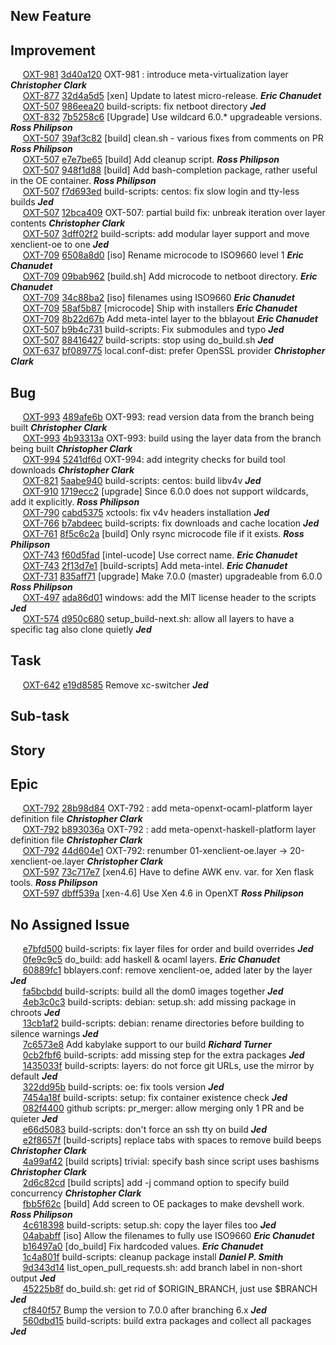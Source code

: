 ## New Feature
## Improvement
&nbsp;&nbsp;&nbsp;&nbsp; [OXT-981](https://openxt.atlassian.net/browse/OXT-981) [3d40a120](https://github.com/OpenXT/openxt/commit/3d40a120c56fecf42e73cd29c328512acbd264dd) OXT-981 : introduce meta-virtualization layer **_Christopher Clark_**    
&nbsp;&nbsp;&nbsp;&nbsp; [OXT-877](https://openxt.atlassian.net/browse/OXT-877) [32d4a5d5](https://github.com/OpenXT/openxt/commit/32d4a5d5e19c37baa35a8c12c6662a49e59eac1a) [xen] Update to latest micro-release. **_Eric Chanudet_**    
&nbsp;&nbsp;&nbsp;&nbsp; [OXT-507](https://openxt.atlassian.net/browse/OXT-507) [986eea20](https://github.com/OpenXT/openxt/commit/986eea20594e0c14ca65fc4aea05107b9b0e09bc) build-scripts: fix netboot directory **_Jed_**    
&nbsp;&nbsp;&nbsp;&nbsp; [OXT-832](https://openxt.atlassian.net/browse/OXT-832) [7b5258c6](https://github.com/OpenXT/openxt/commit/7b5258c670e4122371a05577b8afdcc87ca30fcc) [Upgrade] Use wildcard 6.0.* upgradeable versions. **_Ross Philipson_**    
&nbsp;&nbsp;&nbsp;&nbsp; [OXT-507](https://openxt.atlassian.net/browse/OXT-507) [39af3c82](https://github.com/OpenXT/openxt/commit/39af3c825b600df19207cfe3c42974cbf25232b3) [build] clean.sh - various fixes from comments on PR **_Ross Philipson_**    
&nbsp;&nbsp;&nbsp;&nbsp; [OXT-507](https://openxt.atlassian.net/browse/OXT-507) [e7e7be65](https://github.com/OpenXT/openxt/commit/e7e7be65ecbd9284965d9f1ed39b23586449e8d7) [build] Add cleanup script. **_Ross Philipson_**    
&nbsp;&nbsp;&nbsp;&nbsp; [OXT-507](https://openxt.atlassian.net/browse/OXT-507) [948f1d88](https://github.com/OpenXT/openxt/commit/948f1d8894551dc661bcb9dd759a7e7660eb46fd) [build] Add bash-completion package, rather useful in the OE container. **_Ross Philipson_**    
&nbsp;&nbsp;&nbsp;&nbsp; [OXT-507](https://openxt.atlassian.net/browse/OXT-507) [f7d693ed](https://github.com/OpenXT/openxt/commit/f7d693edc4c01d374d06f754827217fb44e751cd) build-scripts: centos: fix slow login and tty-less builds **_Jed_**    
&nbsp;&nbsp;&nbsp;&nbsp; [OXT-507](https://openxt.atlassian.net/browse/OXT-507) [12bca409](https://github.com/OpenXT/openxt/commit/12bca4099066e096e4ba55543b7ff0ccdabe966a) OXT-507: partial build fix: unbreak iteration over layer contents **_Christopher Clark_**    
&nbsp;&nbsp;&nbsp;&nbsp; [OXT-507](https://openxt.atlassian.net/browse/OXT-507) [3dff02f2](https://github.com/OpenXT/openxt/commit/3dff02f2e003d7a769feb8de983b43b75d8015c7) build-scripts: add modular layer support and move xenclient-oe to one **_Jed_**    
&nbsp;&nbsp;&nbsp;&nbsp; [OXT-709](https://openxt.atlassian.net/browse/OXT-709) [6508a8d0](https://github.com/OpenXT/openxt/commit/6508a8d06e35f10113a371e3ed43385a3166aefb) [iso] Rename microcode to ISO9660 level 1 **_Eric Chanudet_**    
&nbsp;&nbsp;&nbsp;&nbsp; [OXT-709](https://openxt.atlassian.net/browse/OXT-709) [09bab962](https://github.com/OpenXT/openxt/commit/09bab9624a181844c37b89204c5e6c15abaf3069) [build.sh] Add microcode to netboot directory. **_Eric Chanudet_**    
&nbsp;&nbsp;&nbsp;&nbsp; [OXT-709](https://openxt.atlassian.net/browse/OXT-709) [34c88ba2](https://github.com/OpenXT/openxt/commit/34c88ba2cb50c5ec29310de3a2271c50ef372571) [iso] filenames using ISO9660 **_Eric Chanudet_**    
&nbsp;&nbsp;&nbsp;&nbsp; [OXT-709](https://openxt.atlassian.net/browse/OXT-709) [58af5b87](https://github.com/OpenXT/openxt/commit/58af5b87825206fdd2885b2efe703db4f212ba80) [microcode] Ship with installers **_Eric Chanudet_**    
&nbsp;&nbsp;&nbsp;&nbsp; [OXT-709](https://openxt.atlassian.net/browse/OXT-709) [8b22d67b](https://github.com/OpenXT/openxt/commit/8b22d67bf69ec1978cc37df73bd3ca0d0d6bb4c7) Add meta-intel layer to the bblayout **_Eric Chanudet_**    
&nbsp;&nbsp;&nbsp;&nbsp; [OXT-507](https://openxt.atlassian.net/browse/OXT-507) [b9b4c731](https://github.com/OpenXT/openxt/commit/b9b4c731fea17ebeb7a80cccdc45e2ad6820a563) build-scripts: Fix submodules and typo **_Jed_**    
&nbsp;&nbsp;&nbsp;&nbsp; [OXT-507](https://openxt.atlassian.net/browse/OXT-507) [88416427](https://github.com/OpenXT/openxt/commit/88416427e1d7732f6011cd6233b14318ca87a299) build-scripts: stop using do_build.sh **_Jed_**    
&nbsp;&nbsp;&nbsp;&nbsp; [OXT-637](https://openxt.atlassian.net/browse/OXT-637) [bf089775](https://github.com/OpenXT/openxt/commit/bf0897750f9ce4f511f8edad46fb9bc60ce24183) local.conf-dist: prefer OpenSSL provider **_Christopher Clark_**    
## Bug
&nbsp;&nbsp;&nbsp;&nbsp; [OXT-993](https://openxt.atlassian.net/browse/OXT-993) [489afe6b](https://github.com/OpenXT/openxt/commit/489afe6bbbfc1f6ff561c83ec9fae67bb9d6a37a) OXT-993: read version data from the branch being built **_Christopher Clark_**    
&nbsp;&nbsp;&nbsp;&nbsp; [OXT-993](https://openxt.atlassian.net/browse/OXT-993) [4b93313a](https://github.com/OpenXT/openxt/commit/4b93313a8673bfd4c94c448cce25fc899a1a1835) OXT-993: build using the layer data from the branch being built **_Christopher Clark_**    
&nbsp;&nbsp;&nbsp;&nbsp; [OXT-994](https://openxt.atlassian.net/browse/OXT-994) [5241df6d](https://github.com/OpenXT/openxt/commit/5241df6d086ebba62a46d4cbff4373ebe6f3171b) OXT-994: add integrity checks for build tool downloads **_Christopher Clark_**    
&nbsp;&nbsp;&nbsp;&nbsp; [OXT-821](https://openxt.atlassian.net/browse/OXT-821) [5aabe940](https://github.com/OpenXT/openxt/commit/5aabe94080f98087c249f2095079518b73675a2c) build-scripts: centos: build libv4v **_Jed_**    
&nbsp;&nbsp;&nbsp;&nbsp; [OXT-910](https://openxt.atlassian.net/browse/OXT-910) [1719ecc2](https://github.com/OpenXT/openxt/commit/1719ecc2915f90e66cb6c3c6eb3cef3372d4f620) [upgrade] Since 6.0.0 does not support wildcards, add it explicitly. **_Ross Philipson_**    
&nbsp;&nbsp;&nbsp;&nbsp; [OXT-790](https://openxt.atlassian.net/browse/OXT-790) [cabd5375](https://github.com/OpenXT/openxt/commit/cabd53752e9da86ac848dfe60fad85eeb5f924b3) xctools: fix v4v headers installation **_Jed_**    
&nbsp;&nbsp;&nbsp;&nbsp; [OXT-766](https://openxt.atlassian.net/browse/OXT-766) [b7abdeec](https://github.com/OpenXT/openxt/commit/b7abdeecdc818c8dd728db306318e1d78c91fd3b) build-scripts: fix downloads and cache location **_Jed_**    
&nbsp;&nbsp;&nbsp;&nbsp; [OXT-761](https://openxt.atlassian.net/browse/OXT-761) [8f5c6c2a](https://github.com/OpenXT/openxt/commit/8f5c6c2a758316e6919fc830f30661640cc4437c) [build] Only rsync microcode file if it exists. **_Ross Philipson_**    
&nbsp;&nbsp;&nbsp;&nbsp; [OXT-743](https://openxt.atlassian.net/browse/OXT-743) [f60d5fad](https://github.com/OpenXT/openxt/commit/f60d5fad0577f57c8be4fc7948eabccd45b27f2c) [intel-ucode] Use correct name. **_Eric Chanudet_**    
&nbsp;&nbsp;&nbsp;&nbsp; [OXT-743](https://openxt.atlassian.net/browse/OXT-743) [2f13d7e1](https://github.com/OpenXT/openxt/commit/2f13d7e19d1de258a01ac57f3484f7a05c6e5461) [build-scripts] Add meta-intel. **_Eric Chanudet_**    
&nbsp;&nbsp;&nbsp;&nbsp; [OXT-731](https://openxt.atlassian.net/browse/OXT-731) [835aff71](https://github.com/OpenXT/openxt/commit/835aff71d0d909508da9679920115523dca906c2) [upgrade] Make 7.0.0 (master) upgradeable from 6.0.0 **_Ross Philipson_**    
&nbsp;&nbsp;&nbsp;&nbsp; [OXT-497](https://openxt.atlassian.net/browse/OXT-497) [ada86d01](https://github.com/OpenXT/openxt/commit/ada86d01d5dec1b5c363f8e94c2cd5b592ff0d38) windows: add the MIT license header to the scripts **_Jed_**    
&nbsp;&nbsp;&nbsp;&nbsp; [OXT-574](https://openxt.atlassian.net/browse/OXT-574) [d950c680](https://github.com/OpenXT/openxt/commit/d950c680d6286481a2c2cc1337aac5eb1deb1bca) setup_build-next.sh: allow all layers to have a specific tag
also clone quietly **_Jed_**    
## Task
&nbsp;&nbsp;&nbsp;&nbsp; [OXT-642](https://openxt.atlassian.net/browse/OXT-642) [e19d8585](https://github.com/OpenXT/openxt/commit/e19d8585e54d1ebbd1dfc82f12cc73e3fe1c21fb) Remove xc-switcher **_Jed_**    
## Sub-task
## Story
## Epic
&nbsp;&nbsp;&nbsp;&nbsp; [OXT-792](https://openxt.atlassian.net/browse/OXT-792) [28b98d84](https://github.com/OpenXT/openxt/commit/28b98d84b73046837c6919a61f9f589b2b3707f1) OXT-792 : add meta-openxt-ocaml-platform layer definition file **_Christopher Clark_**    
&nbsp;&nbsp;&nbsp;&nbsp; [OXT-792](https://openxt.atlassian.net/browse/OXT-792) [b893036a](https://github.com/OpenXT/openxt/commit/b893036ab68c612feeb60e9c78490d3563cc4066) OXT-792 : add meta-openxt-haskell-platform layer definition file **_Christopher Clark_**    
&nbsp;&nbsp;&nbsp;&nbsp; [OXT-792](https://openxt.atlassian.net/browse/OXT-792) [44d604e1](https://github.com/OpenXT/openxt/commit/44d604e196a9578e9e43a92ee5e24d5eca31bbc3) OXT-792: renumber 01-xenclient-oe.layer -> 20-xenclient-oe.layer **_Christopher Clark_**    
&nbsp;&nbsp;&nbsp;&nbsp; [OXT-597](https://openxt.atlassian.net/browse/OXT-597) [73c717e7](https://github.com/OpenXT/openxt/commit/73c717e7797f534190d5c41ae37a6226fde6438b) [xen4.6] Have to define AWK env. var. for Xen flask tools. **_Ross Philipson_**    
&nbsp;&nbsp;&nbsp;&nbsp; [OXT-597](https://openxt.atlassian.net/browse/OXT-597) [dbff539a](https://github.com/OpenXT/openxt/commit/dbff539a2b587ff3a2fb53d144675ddeada53b40) [xen-4.6] Use Xen 4.6 in OpenXT **_Ross Philipson_**    
## No Assigned Issue
&nbsp;&nbsp;&nbsp;&nbsp; [e7bfd500](https://github.com/OpenXT/openxt/commit/e7bfd500d25df5a15f1eb22f6d2b8c551ee7c944) build-scripts: fix layer files for order and build overrides **_Jed_**    
&nbsp;&nbsp;&nbsp;&nbsp; [0fe9c9c5](https://github.com/OpenXT/openxt/commit/0fe9c9c5b4f02877bf02a8b652225c7bfeec7549) do_build: add haskell & ocaml layers. **_Eric Chanudet_**    
&nbsp;&nbsp;&nbsp;&nbsp; [60889fc1](https://github.com/OpenXT/openxt/commit/60889fc17793e21ff6743cc0f8da6c1b55bc1e35) bblayers.conf: remove xenclient-oe, added later by the layer **_Jed_**    
&nbsp;&nbsp;&nbsp;&nbsp; [fa5bcbdd](https://github.com/OpenXT/openxt/commit/fa5bcbdd70db8bfe642ca7c92f32ddcdae97cc45) build-scripts: build all the dom0 images together **_Jed_**    
&nbsp;&nbsp;&nbsp;&nbsp; [4eb3c0c3](https://github.com/OpenXT/openxt/commit/4eb3c0c3e1804705e9d2f16234189a35d9d791fc) build-scripts: debian: setup.sh: add missing package in chroots **_Jed_**    
&nbsp;&nbsp;&nbsp;&nbsp; [13cb1af2](https://github.com/OpenXT/openxt/commit/13cb1af2617d687a0896ab6ebfeb1b88ee9f9040) build-scripts: debian: rename directories before building to silence warnings **_Jed_**    
&nbsp;&nbsp;&nbsp;&nbsp; [7c6573e8](https://github.com/OpenXT/openxt/commit/7c6573e8387f319170bb45de4a011cb7f654047a) Add kabylake support to our build **_Richard Turner_**    
&nbsp;&nbsp;&nbsp;&nbsp; [0cb2fbf6](https://github.com/OpenXT/openxt/commit/0cb2fbf63bd63833f60e2f70f0d374f681288bcb) build-scripts: add missing step for the extra packages **_Jed_**    
&nbsp;&nbsp;&nbsp;&nbsp; [1435033f](https://github.com/OpenXT/openxt/commit/1435033f6d0f307bb4191eb683ceacae2e9d2665) build-scripts: layers: do not force git URLs, use the mirror by default **_Jed_**    
&nbsp;&nbsp;&nbsp;&nbsp; [322dd95b](https://github.com/OpenXT/openxt/commit/322dd95bb8d92bb68f0a6861bc6aa6089a3de535) build-scripts: oe: fix tools version **_Jed_**    
&nbsp;&nbsp;&nbsp;&nbsp; [7454a18f](https://github.com/OpenXT/openxt/commit/7454a18f953968edee67344fc65bb6b7ac05e48a) build-scripts: setup: fix container existence check **_Jed_**    
&nbsp;&nbsp;&nbsp;&nbsp; [082f4400](https://github.com/OpenXT/openxt/commit/082f4400f7e1717ca6ac89207e16db49569e7978) github scripts: pr_merger: allow merging only 1 PR and be quieter **_Jed_**    
&nbsp;&nbsp;&nbsp;&nbsp; [e66d5083](https://github.com/OpenXT/openxt/commit/e66d508385fce37cfc8ef19f89f52c57ad109859) build-scripts: don't force an ssh tty on build **_Jed_**    
&nbsp;&nbsp;&nbsp;&nbsp; [e2f8657f](https://github.com/OpenXT/openxt/commit/e2f8657faf78154ef7e48ef55615e84ae53154ee) [build-scripts] replace tabs with spaces to remove build beeps **_Christopher Clark_**    
&nbsp;&nbsp;&nbsp;&nbsp; [4a99af42](https://github.com/OpenXT/openxt/commit/4a99af429f8a53fdf496c8dec43825199fea54d1) [build scripts] trivial: specify bash since script uses bashisms **_Christopher Clark_**    
&nbsp;&nbsp;&nbsp;&nbsp; [2d6c82cd](https://github.com/OpenXT/openxt/commit/2d6c82cdfdcd15e1a84231a15a874846a872e2d9) [build scripts] add -j command option to specify build concurrency **_Christopher Clark_**    
&nbsp;&nbsp;&nbsp;&nbsp; [fbb5f62c](https://github.com/OpenXT/openxt/commit/fbb5f62cb7d41aa2cc52881f3f269be180e930bd) [build] Add screen to OE packages to make devshell work. **_Ross Philipson_**    
&nbsp;&nbsp;&nbsp;&nbsp; [4c618398](https://github.com/OpenXT/openxt/commit/4c618398d9672c0cd0c0b6ede1601c831f14d8c7) build-scripts: setup.sh: copy the layer files too **_Jed_**    
&nbsp;&nbsp;&nbsp;&nbsp; [04ababff](https://github.com/OpenXT/openxt/commit/04ababff5ae91fad8506ae7a84d6d4ed281f00ad) [iso] Allow the filenames to fully use ISO9660 **_Eric Chanudet_**    
&nbsp;&nbsp;&nbsp;&nbsp; [b16497a0](https://github.com/OpenXT/openxt/commit/b16497a0da8af228fac81e2e5a783b6055c0222d) [do_build] Fix hardcoded values. **_Eric Chanudet_**    
&nbsp;&nbsp;&nbsp;&nbsp; [1c4a801f](https://github.com/OpenXT/openxt/commit/1c4a801fe8aa4c856a4041aa28ddfff54db0cc55) build-scripts: cleanup package install **_Daniel P. Smith_**    
&nbsp;&nbsp;&nbsp;&nbsp; [9d343d14](https://github.com/OpenXT/openxt/commit/9d343d14f0b64769c879b96459756c21400dcbc6) list_open_pull_requests.sh: add branch label in non-short output **_Jed_**    
&nbsp;&nbsp;&nbsp;&nbsp; [45225b8f](https://github.com/OpenXT/openxt/commit/45225b8f905d8c3dd824c1f93f8a7c07bb39ff3c) do_build.sh: get rid of $ORIGIN_BRANCH, just use $BRANCH **_Jed_**    
&nbsp;&nbsp;&nbsp;&nbsp; [cf840f57](https://github.com/OpenXT/openxt/commit/cf840f570d8a769954ebc9b4aebd67ab47bb9daf) Bump the version to 7.0.0 after branching 6.x **_Jed_**    
&nbsp;&nbsp;&nbsp;&nbsp; [560dbd15](https://github.com/OpenXT/openxt/commit/560dbd157134bf81b5f8ea9a4ebab1fe4fb0b5bd) build-scripts: build extra packages and collect all packages **_Jed_**    
